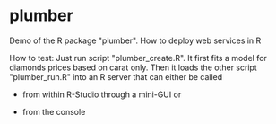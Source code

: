 # plumber
Demo of the R package "plumber". How to deploy web services in R

How to test: Just run script "plumber_create.R". It first fits a model for diamonds prices based on carat only. Then it loads the other script "plumber_run.R" into an R server that can either be called

- from within R-Studio through a mini-GUI or

- from the console
